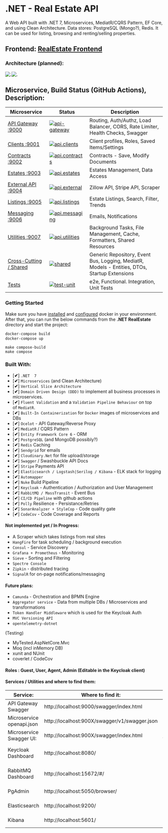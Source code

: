 # .NET - Real Estate API
A Web API built with .NET 7, Microservices, MediatR/CQRS Pattern, EF Core, and using Clean Architecture. Data stores: PostgreSQL (Mongo?), Redis.
It can be used for listing, browsing and renting/selling properties. 

## Frontend: [RealEstate Frontend](https://github.com/ivaaak/RealEstate-Frontend)
### Architecture (planned):

![.](https://github.com/ivaaak/.NET-RealEstate/blob/main/RealEstate.ApiGateway/RealEstateAPI-Architecture-light.png#gh-dark-mode-only)![.](https://github.com/ivaaak/.NET-RealEstate/blob/main/RealEstate.ApiGateway/RealEstateAPI-Architecture.png#gh-light-mode-only)

## Microservice, Build Status (GitHub Actions), Description:
| Microservice | Status | Description |
| ------------- | ------------- | ------------- |
| [API Gateway :9000](https://github.com/ivaaak/.NET-RealEstate/tree/main/RealEstate.ApiGateway) | [![api-gateway](https://github.com/ivaaak/.NET-RealEstate/actions/workflows/api-gateway.yml/badge.svg)](https://github.com/ivaaak/.NET-RealEstate/actions/workflows/api-gateway.yml) | Routing, Auth/Authz, Load Balancer, CORS, Rate Limiter, Health Checks, Swagger |
|[Clients :9001](https://github.com/ivaaak/.NET-RealEstate/tree/main/Microservices/ClientsMicroservice)| [![api.clients](https://github.com/ivaaak/.NET-RealEstate/actions/workflows/api.clients.yml/badge.svg)](https://github.com/ivaaak/.NET-RealEstate/actions/workflows/api.clients.yml) | Client profiles, Roles, Saved Items/Settings |
| [Contracts :9002](https://github.com/ivaaak/.NET-RealEstate/tree/main/Microservices/ContractsMicroservice)| [![api.contracts](https://github.com/ivaaak/.NET-RealEstate/actions/workflows/api.contracts.yml/badge.svg)](https://github.com/ivaaak/.NET-RealEstate/actions/workflows/api.contracts.yml)| Contracts - Save, Modify Documents |
| [Estates :9003](https://github.com/ivaaak/.NET-RealEstate/tree/main/Microservices/EstatesMicroservice)| [![api.estates](https://github.com/ivaaak/.NET-RealEstate/actions/workflows/api.estates.yml/badge.svg)](https://github.com/ivaaak/.NET-RealEstate/actions/workflows/api.estates.yml) | Estates Management, Data Access |
| [External API :9004](https://github.com/ivaaak/.NET-RealEstate/tree/main/Microservices/ExternalAPIsMicroservice)| [![api.external](https://github.com/ivaaak/.NET-RealEstate/actions/workflows/api.external.yml/badge.svg)](https://github.com/ivaaak/.NET-RealEstate/actions/workflows/api.external.yml) | Zillow API, Stripe API, Scraper |
| [Listings :9005](https://github.com/ivaaak/.NET-RealEstate/tree/main/Microservices/ListingsMicroservice)| [![api.listings](https://github.com/ivaaak/.NET-RealEstate/actions/workflows/api.listings.yml/badge.svg)](https://github.com/ivaaak/.NET-RealEstate/actions/workflows/api.listings.yml) | Estate Listings, Search, Filter, Trends |
| [Messaging :9006](https://github.com/ivaaak/.NET-RealEstate/tree/main/Microservices/MessagingMicroservice)| [![api.messaging](https://github.com/ivaaak/.NET-RealEstate/actions/workflows/api.messaging.yml/badge.svg)](https://github.com/ivaaak/.NET-RealEstate/actions/workflows/api.messaging.yml) | Emails, Notifications |
| [Utilities :9007](https://github.com/ivaaak/.NET-RealEstate/tree/main/Microservices/UtilitiesMicroservice)| [![api.utilities](https://github.com/ivaaak/.NET-RealEstate/actions/workflows/api.utilities.yml/badge.svg)](https://github.com/ivaaak/.NET-RealEstate/actions/workflows/api.utilities.yml) | Background Tasks, File Management, Cache, Formatters, Shared Resources |
| [Cross-Cutting / Shared](https://github.com/ivaaak/.NET-RealEstate/tree/main/RealEstate.Shared)| [![shared](https://github.com/ivaaak/.NET-RealEstate/actions/workflows/shared.yml/badge.svg)](https://github.com/ivaaak/.NET-RealEstate/actions/workflows/shared.yml) | Generic Repository, Event Bus, Logging, MediatR, Models - Entities, DTOs, Startup Extensions |
| [Tests](https://github.com/ivaaak/.NET-RealEstate/tree/main/RealEstate.Test) | [![test-unit](https://github.com/ivaaak/.NET-RealEstate/actions/workflows/test-unit.yml/badge.svg)](https://github.com/ivaaak/.NET-RealEstate/actions/workflows/test-unit.yml) | e2e, Functional. Integration, Unit Tests |
### Getting Started
Make sure you have [installed](https://docs.docker.com/docker-for-windows/install/) and [configured](https://github.com/dotnet-architecture/eShopOnContainers/wiki/Windows-setup#configure-docker) docker in your environment. After that, you can run the below commands from the **.NET RealEstate** directory and start the project:

```cmd
docker-compose build
docker-compose up
```

```make
make compose-build
make compose
```

### Built With:
-  [**✔**]  `.NET  7`
-  [**✔**]  `Microservices` (and Clean Architecture)
-  [**✔**]  `Vertical Slice Architecture`
-  [**✔**]  `Domain Driven Design (DDD)` to implement all business processes in microservices.
-  [**✔**]  `Fluent Validation` and a `Validation Pipeline Behaviour` on top of `MediatR`.
-  [**✔**]  `Built-In Containerization` for `Docker` images of microservices and DBs
-  [**✔**]  `Ocelot` - API Gateway/Reverse Proxy 
-  [**✔**]  `MediatR` / CQRS Pattern
-  [**✔**]  `Entity Framework Core 6` - ORM
-  [**✔**]  `PostgreSQL` (and MongoDB possibly?)
-  [**✔**]  `Redis` Caching
-  [**✔**]  `Sendgrid` for emails
-  [**✔**]  `Cloudinary.Net` for file upload/storage
-  [**✔**]  `Swagger` / Swashbuckle API Docs
-  [**✔**]  `Stripe` Payments API
-  [**✔**]  `Elasticsearch / Logstash|Serilog / Kibana` - ELK stack for logging
-  [**✔**]  `Automapper` 
-  [**✔**]  `Nuke` Build Pipeline
-  [**✔**]  `Keycloak` - Authentication / Authorization and User Management
-  [**✔**]  `RabbitMQ / MassTransit` - Event Bus
-  [**✔**]  `CI/CD Pipeline` with github actions
-  [**✔**]  `Polly` Resilience - Persistance/Retries
-  [**✔**]  `SonarAnalyzer + StyleCop` - Code quality gate
-  [**✔**]  `CodeCov` - Code Coverage and Reports


#### Not implemented yet / In Progress:
-  A Scraper which takes listings from real sites
-  `HangFire` for task scheduling / background execution
-  `Consul` - Service Discovery
-  `Grafana + Prometheus` - Monitoring
-  `Sieve` - Sorting and Filtering
-  `Spectre Console`
-  `Zipkin` - distributed tracing
-  `SignalR` for on-page notifications/messaging


#### Future plans:
-  `Camunda` - Orchestration and BPMN Engine
-  `Aggregator service` - Data from multiple DBs / Microservices and transformations
-  `Token Handler Middleware` which is used for the Keycloak Auth
-  `MVC Versioning API` 
-  `opentelemetry-dotnet`


(Testing)
- MyTested.AspNetCore.Mvc 
- Moq (incl inMemory DB)
- xunit and NUnit
- coverlet / CodeCov

#### Roles :  Guest, User, Agent, Admin (Editable in the Keycloak client)

#### Services / Utilities and where to find them:
| Service: | Where to find it: | Description |
| ------------- | ------------- | ------------- |
| API Gateway Swagger | http://localhost:9000/swagger/index.html | Swagger pages for all microservices |
| Microservice openapi.json | http://localhost:900X/swagger/v1/swagger.json | OpenAPI config for each service |
| Microservice Swagger UI: | http://localhost:900X/swagger/index.html | Swagger interface for each service |
| Keycloak Dashboard | http://localhost:8080/ | Keycloak UI for managing Users, Roles, Realms |
| RabbitMQ Dashboard | http://localhost:15672/#/ | RabbitMQ UI for visualising queues/buses |
| PgAdmin | http://localhost:5050/browser/ | In-Browser DB management |
| Elasticsearch | http://localhost:9200/ | Elasticsearch instance config |
| Kibana | http://localhost:5601/ | Kibana UI for elasticsearch/logging |
